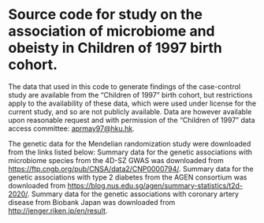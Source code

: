 # Source code for study on the association of microbiome and obeisty in Children of 1997 birth cohort.
The data that used in this code to generate findings of the case-control study are available from the “Children of 1997” birth cohort, but restrictions apply to the availability of these data, which were used under license for the current study, and so are not publicly available. Data are however available upon reasonable request and with permission of the “Children of 1997” data access committee: aprmay97@hku.hk. 

The genetic data for the Mendelian randomization study were downloaded from the links listed below:
Summary data for the genetic associations with microbiome species from the 4D-SZ GWAS was downloaded from https://ftp.cngb.org/pub/CNSA/data2/CNP0000794/.
Summary data for the genetic associations with type 2 diabetes from the AGEN consortium was downloaded from https://blog.nus.edu.sg/agen/summary-statistics/t2d-2020/. 
Summary data for the genetic associations with coronary artery disease from Biobank Japan was downloaded from http://jenger.riken.jp/en/result.

